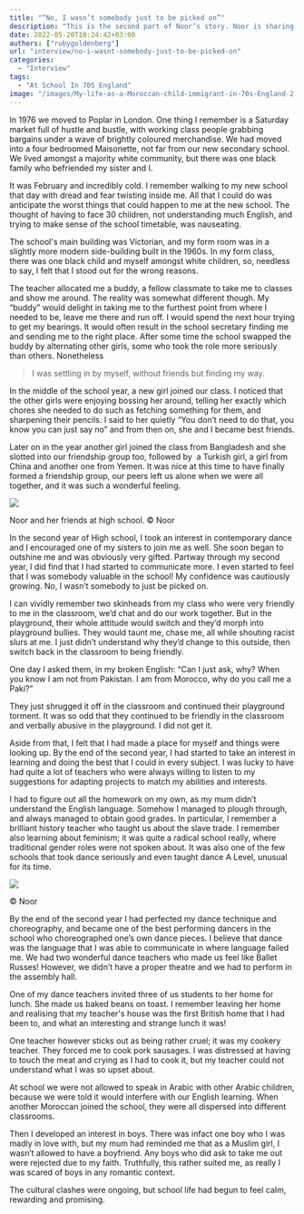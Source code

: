 ```yaml
---
title: "“No, I wasn’t somebody just to be picked on”"
description: "This is the second part of Noor’s story. Noor is sharing her experience as an immigrant child who came to England in the 70s from Morocco. At the time, Noor was still grappling with the English language and finding her place in High School."
date: 2022-05-20T10:24:42+03:00
authors: ["rubygoldenberg"]
url: "interview/no-i-wasnt-somebody-just-to-be-picked-on"
categories:
  - "Interview"
tags:
  - "At School In 70S England"
image: "/images/My-life-as-a-Moroccan-child-immigrant-in-70s-England-2.jpg"
---
```

In 1976 we moved to Poplar in London. One thing I remember is a Saturday market full of hustle and bustle, with working class people grabbing bargains under a wave of brightly coloured merchandise. We had moved into a four bedroomed Maisonette, not far from our new secondary school. We lived amongst a majority white community, but there was one black family who befriended my sister and I.

It was February and incredibly cold. I remember walking to my new school that day with dread and fear twisting inside me. All that I could do was anticipate the worst things that could happen to me at the new school. The thought of having to face 30 children, not understanding much English, and trying to make sense of the school timetable, was nauseating.

The school's main building was Victorian, and my form room was in a slightly more modern side-building built in the 1960s. In my form class, there was one black child and myself amongst white children, so, needless to say, I felt that I stood out for the wrong reasons.

The teacher allocated me a buddy, a fellow classmate to take me to classes and show me around. The reality was somewhat different though. My “buddy” would delight in taking me to the furthest point from where I needed to be, leave me there and run off. I would spend the next hour trying to get my bearings. It would often result in the school secretary finding me and sending me to the right place. After some time the school swapped the buddy by alternating other girls, some who took the role more seriously than others. Nonetheless

> I was settling in by myself, without friends but finding my way.

In the middle of the school year, a new girl joined our class. I noticed that the other girls were enjoying bossing her around, telling her exactly which chores she needed to do such as fetching something for them, and sharpening their pencils. I said to her quietly “You don’t need to do that, you know you can just say no” and from then on, she and I became best friends.

Later on in the year another girl joined the class from Bangladesh and she slotted into our friendship group too, followed by  a Turkish girl, a girl from China and another one from Yemen. It was nice at this time to have finally formed a friendship group, our peers left us alone when we were all together, and it was such a wonderful feeling.

![](/images/Noor-4-1024x731.jpg)

Noor and her friends at high school. © Noor


In the second year of High school, I took an interest in contemporary dance and I encouraged one of my sisters to join me as well. She soon began to outshine me and was obviously very gifted. Partway through my second year, I did find that I had started to communicate more. I even started to feel that I was somebody valuable in the school! My confidence was cautiously growing. No, I wasn’t somebody to just be picked on.

I can vividly remember two skinheads from my class who were very friendly to me in the classroom, we’d chat and do our work together. But in the playground, their whole attitude would switch and they’d morph into playground bullies. They would taunt me, chase me, all while shouting racist slurs at me. I just didn’t understand why they’d change to this outside, then switch back in the classroom to being friendly.

One day I asked them, in my broken English: “Can I just ask, why? When you know I am not from Pakistan. I am from Morocco, why do you call me a Paki?”

They just shrugged it off in the classroom and continued their playground torment. It was so odd that they continued to be friendly in the classroom and verbally abusive in the playground. I did not get it.

Aside from that, I felt that I had made a place for myself and things were looking up. By the end of the second year, I had started to take an interest in learning and doing the best that I could in every subject. I was lucky to have had quite a lot of teachers who were always willing to listen to my suggestions for adapting projects to match my abilities and interests.

I had to figure out all the homework on my own, as my mum didn’t understand the English language. Somehow I managed to plough through, and always managed to obtain good grades. In particular, I remember a brilliant history teacher who taught us about the slave trade. I remember also learning about feminism; it was quite a radical school really, where traditional gender roles were not spoken about. It was also one of the few schools that took dance seriously and even taught dance A Level, unusual for its time.

![](/images/Noor-667x1024.jpg)

© Noor


By the end of the second year I had perfected my dance technique and choreography, and became one of the best performing dancers in the school who choreographed one’s own dance pieces. I believe that dance was the language that I was able to communicate in where language failed me. We had two wonderful dance teachers who made us feel like Ballet Russes! However, we didn’t have a proper theatre and we had to perform in the assembly hall.

One of my dance teachers invited three of us students to her home for lunch. She made us baked beans on toast. I remember leaving her home and realising that my teacher's house was the first British home that I had been to, and what an interesting and strange lunch it was!

One teacher however sticks out as being rather cruel; it was my cookery teacher. They forced me to cook pork sausages. I was distressed at having to touch the meat and crying as I had to cook it, but my teacher could not understand what I was so upset about.

At school we were not allowed to speak in Arabic with other Arabic children, because we were told it would interfere with our English learning. When another Moroccan joined the school, they were all dispersed into different classrooms.

Then I developed an interest in boys. There was infact one boy who I was madly in love with, but my mum had reminded me that as a Muslim girl, I wasn’t allowed to have a boyfriend. Any boys who did ask to take me out were rejected due to my faith. Truthfully, this rather suited me, as really I was scared of boys in any romantic context.

The cultural clashes were ongoing, but school life had begun to feel calm, rewarding and promising.
